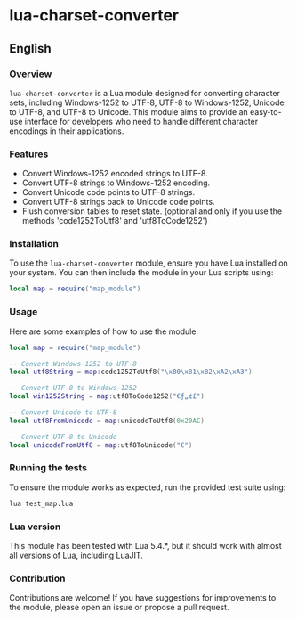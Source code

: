  # lua-charset-converter

## English

### Overview
`lua-charset-converter` is a Lua module designed for converting character sets, including Windows-1252 to UTF-8, UTF-8 to Windows-1252, Unicode to UTF-8, and UTF-8 to Unicode. This module aims to provide an easy-to-use interface for developers who need to handle different character encodings in their applications.

### Features
- Convert Windows-1252 encoded strings to UTF-8.
- Convert UTF-8 strings to Windows-1252 encoding.
- Convert Unicode code points to UTF-8 strings.
- Convert UTF-8 strings back to Unicode code points.
- Flush conversion tables to reset state. (optional and only if you use the methods 'code1252ToUtf8' and 'utf8ToCode1252')

### Installation
To use the `lua-charset-converter` module, ensure you have Lua installed on your system. You can then include the module in your Lua scripts using:

```lua
local map = require("map_module")
```

### Usage

Here are some examples of how to use the module:

```lua
local map = require("map_module")

-- Convert Windows-1252 to UTF-8
local utf8String = map:code1252ToUtf8("\x80\x81\x82\xA2\xA3")

-- Convert UTF-8 to Windows-1252
local win1252String = map:utf8ToCode1252("€ƒ„¢£")

-- Convert Unicode to UTF-8
local utf8FromUnicode = map:unicodeToUtf8(0x20AC)

-- Convert UTF-8 to Unicode
local unicodeFromUtf8 = map:utf8ToUnicode("€")
```

### Running the tests

To ensure the module works as expected, run the provided test suite using:

```bash
lua test_map.lua
```

### Lua version

This module has been tested with Lua 5.4.*, but it should work with almost all versions of Lua, including LuaJIT.

### Contribution

Contributions are welcome! If you have suggestions for improvements to the module, please open an issue or propose a pull request.
